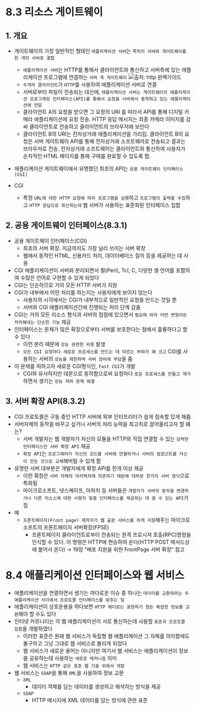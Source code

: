 # 8.3 리소스 게이트웨이

## 1. 개요

- 게이트웨이의 가장 일반적인 형태인 `애플리케이션 서버`는 `목적지 서버와 게이트웨이를 한 개의 서버로 결합`

  - `애플리케이션 서버`는 HTTP를 통해서 클라이언트와 통신하고 서버측에 있는 애플리케이션 프로그램에 연결하는 `서버 측 게이트웨이`
    ![출처: http 완벽가이드](https://s3.us-west-2.amazonaws.com/secure.notion-static.com/0850f9e6-6dac-4ee7-a928-6377eb5b195b/8%EC%9E%A5.jpg?X-Amz-Algorithm=AWS4-HMAC-SHA256&X-Amz-Content-Sha256=UNSIGNED-PAYLOAD&X-Amz-Credential=AKIAT73L2G45EIPT3X45%2F20230114%2Fus-west-2%2Fs3%2Faws4_request&X-Amz-Date=20230114T224542Z&X-Amz-Expires=86400&X-Amz-Signature=d8803b288380422c6063875ed1972fa3b5041ac0febe3feb7dbb2cba830808bd&X-Amz-SignedHeaders=host&response-content-disposition=filename%3D%228%25EC%259E%25A5.jpg%22&x-id=GetObject)
  - `두개의 클라이언트`가 `HTTP`를 사용하여 애플리케이션 서버로 연결
  - 서버로부터 파일이 전송되는 대신에, `애플리케이션 서버는 게이트웨이의 애플리케이션 프로그래밍 인터페이스(API)를 통해서 요청을 서버에서 동작하고 있는 애플리케이션에 전달`
  - 클라이언트 A의 요청을 받으면 그 요청의 URI 를 따라서 API를 통해 디지털 카메라 애플리케이션에 요청 전송. HTTP 응답 메시지는 최종 카메라 이미지를 감싸 클라이언트로 전송하고 클라이언트의 브라우저에 보인다
  - 클라이언트 B의 URI는 전자상거래 애플리케이션을 가리킴. 클라이언트 B의 요청은 서버 게이트웨이 API를 통해 전자상거래 소프트웨어로 전송되고 결과는 브라우저로 전송. 전자상거래 소프트웨어는 클라이언트와 통신하여 사용자가 순차적인 HTML 페이지를 통해 구매를 완료할 수 있도록 함.

- 애플리케이션 게이트웨이에서 유명했던 최초의 API는 `공용 게이트웨이 인터페이스(CGI)`
- CGI
  - 특정 `URL에 대한 HTTP 요청에 따라 프로그램을 실행`하고 `프로그램의 출력을 수집`하고 `HTTP 응답으로 회신하는데` 웹 서버가 사용하는 표준화된 인터페이스 집합

## 2. 공용 게이트웨이 인터페이스(8.3.1)

- 공용 게이트웨이 인터페이스(CGI)
  - 최초의 서버 확장. 지금까지도 가장 널리 쓰이는 서버 확장
  - 웹에서 동적인 HTML, 신용카드 처리, 데이터베이스 질의 등을 제공하는 데 사용
- CGI 애플리케이션이 서버와 분리되면서 펄(Perl), Tcl, C, 다양한 셸 언어를 포함하여 수많은 언어로 구현할 수 있게 되었다
- CGI는 단순하므로 거의 모든 HTTP 서버가 지원
- CGI가 내부에서 어떤 처리를 하는지는 사용자에게 보이지 않는다
  - 사용자의 시각에서는 CGI가 내부적으로 일반적인 요청을 만드는 것일 뿐
  - 서버와 CGI 애플리케이션간에 진행되는 처리 단계 감춤
- CGI는 거의 모든 리소스 형식과 서버의 접점에 있으면서 `필요에 따라 어떤 변형이든 처리해내는 단순한 기능` 제공
- 인터페이스는 문제가 많은 확장으로부터 서버를 보호한다는 점에서 훌륭하다고 할 수 있다
  - 이런 분리 때문에 `성능 관련한 비용` 발생
  - `모든 CGI 요청마다 새로운 프로세스를 만드는 데 따르는 부하가 꽤 크고` CGI를 사용하는 서버의 `성능을 제한하며 서버 장비에 부담`을 줌
- 이 문제를 피하고자 새로운 CGI형식인, `Fast CGI`가 개발
  - CGI와 유사하지만 데몬으로 동작함으로써 요청마다 `로운 프로세스를 만들고 제거`하면서 생기는 `성능 저하 문제 해결`

## 3. 서버 확장 API(8.3.2)

- CGI 프로토콜은 구동 중인 HTTP 서버에 외부 인터프리터가 쉽게 접속할 있게 해줌
- 서버자체의 동작을 바꾸고 싶거나 서버의 처리 능력을 최고치로 끌어올리고자 할 떄는?
  - 서버 개발자는 웹 개발자가 자신의 모듈을 HTTP와 직접 연결할 수 있는 `강력한 인터페이스인 서버 확장 API` 제공
  - `확장 API`는 `프로그래머가 자신의 코드를 서버에 연결하거나 서버의 컴포넌트를 자신이 만든 것으로 교체`해버릴 수 있게 함
- 유명한 서버 대부분은 개발자에게 확장 API를 한개 이상 제공
  - 이런 확장은 `서버 자체의 아키텍처에 의존하기 때문에 대부분 한가지 서버 형식`으로 특화됨
  - 마이크로소프트, 넷스케이프, 아파치 등 서버들은 `개발자가 서버의 동작을 변경하거나 다른 리소스에 대한 사용자 맞춤 인터페이스를 제공하는 데 쓸 수 있는 API`가짐
- 예
  - `프론트페이지(Front page) 제작자가 웹 출판 서비스를 하게 지원`해주는 마이크로소프트의 프론트페이지 서버확장(FPSE)
    - 프론트페이지 클라이언트로부터 전송되는 원격 프로시져 호출(RPC)명령을 인식할 수 있다. 이 명령은 HTTP에 편승하여 온다(HTTP POST 메서드상에 붙어서 온다) → 19장 “배포 지원을 위한 FrontPage 서버 확장” 참고

# 8.4 애플리케이션 인터페이스와 웹 서비스

- 애플리케이션을 연결하면서 생기는 까다로운 이슈 중 하나는 `데이터를 교환하려는 두 애플리케이션 사이에서 프로토콜 인터페이스를 맞추는 일`
- 애플리케이션이 상호운용을 하다보면 `HTTP 헤더로는 표현하기 힘든 복잡한 정보를 교환`해야 할 수도 있다
- 인터넷 커뮤니티는 각 웹 애플리케이션이 서로 통신하는데 사용할 `표준과 프로토콜 집합`을 개발하였다
  - 이러한 표준은 원래 웹 서비스가 독립형 웹 애플리케이션 그 자체를 의미함에도 불구하고 그냥 그대로 웹 서비스로 불리게 되었다
  - 웹 서비스가 새로운 용어는 아니지만 여기서 웹 서비스는 애플리케이션이 정보를 공유하는데 사용하는 `새로운 메커니즘` 의미
  - 웹 서비스는 `HTTP 같은 표준 웹 기술 위에서 개발`
- 웹 서비스는 `SOAP`을 통해 `XML`을 사용하여 정보 교환
  - `XML`
    - 데이터 객체를 담는 데이터를 생성하고 해석하는 방식을 제공
  - `SOAP`
    - HTTP 메시지에 XML 데이터를 담는 방식에 관한 표준
